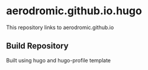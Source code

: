 # aerodromic.github.io.hugo
This repository links to aerodromic.github.io
## Build Repository
Built using hugo and hugo-profile template
